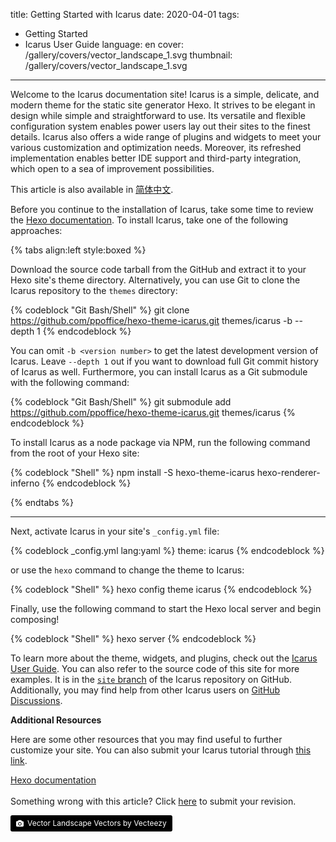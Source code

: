 title: Getting Started with Icarus
date: 2020-04-01
tags:
- Getting Started
- Icarus User Guide
language: en
cover: /gallery/covers/vector_landscape_1.svg
thumbnail: /gallery/covers/vector_landscape_1.svg
---

Welcome to the Icarus documentation site!
Icarus is a simple, delicate, and modern theme for the static site generator Hexo.
It strives to be elegant in design while simple and straightforward to use.
Its versatile and flexible configuration system enables power users lay out their sites to the finest details.
Icarus also offers a wide range of plugins and widgets to meet your various customization and optimization 
needs.
Moreover, its refreshed implementation enables better IDE support and third-party integration, which 
open to a sea of improvement possibilities.

<!-- more -->

<article class="message message-immersive is-primary">
<div class="message-body">
<i class="fas fa-globe-asia mr-2"></i>This article is also available in 
<a href="{% post_path zh-CN/Getting-Started %}">简体中文</a>.
</div>
</article>

Before you continue to the installation of Icarus, take some time to review the 
[Hexo documentation](https://hexo.io).
To install Icarus, take one of the following approaches:
 
{% tabs align:left style:boxed %}
<!-- tab id:install-source 'icon:fas fa-file-code' 'title:Install from source' -->
Download the source code tarball from the GitHub and extract it to your Hexo site's theme 
directory.
Alternatively, you can use Git to clone the Icarus repository to the `themes` directory:

{% codeblock "Git Bash/Shell" %}
git clone https://github.com/ppoffice/hexo-theme-icarus.git themes/icarus -b <version number> --depth 1
{% endcodeblock %}

You can omit `-b <version number>` to get the latest development version of Icarus.
Leave `--depth 1` out if you want to download full Git commit history of Icarus as well.
Furthermore, you can install Icarus as a Git submodule with the following command:

{% codeblock "Git Bash/Shell" %}
git submodule add https://github.com/ppoffice/hexo-theme-icarus.git themes/icarus
{% endcodeblock %}
<!-- endtab -->

<!-- tab active id:install-npm 'icon:fas fa-cubes' 'title:Install via NPM' -->
To install Icarus as a node package via NPM, run the following command
from the root of your Hexo site:

{% codeblock "Shell" %}
npm install -S hexo-theme-icarus hexo-renderer-inferno
{% endcodeblock %}
<!-- endtab -->
{% endtabs %}

<hr>

Next, activate Icarus in your site's `_config.yml` file:

{% codeblock _config.yml lang:yaml %}
theme: icarus
{% endcodeblock %}

or use the `hexo` command to change the theme to Icarus:

{% codeblock "Shell" %}
hexo config theme icarus
{% endcodeblock %}

Finally, use the following command to start the Hexo local server and begin composing!

{% codeblock "Shell" %}
hexo server
{% endcodeblock %}

To learn more about the theme, widgets, and plugins, check out the 
[Icarus User Guide](/hexo-theme-icarus/tags/Icarus-User-Guide/).
You can also refer to the source code of this site for more examples.
It is in the [`site` branch](https://github.com/ppoffice/hexo-theme-icarus/tree/site) of the Icarus repository 
on GitHub.
Additionally, you may find help from other Icarus users on [GitHub Discussions](https://github.com/ppoffice/hexo-theme-icarus/discussions).

**Additional Resources**

Here are some other resources that you may find useful to further customize your site.
You can also submit your Icarus tutorial through [this link](https://github.com/ppoffice/hexo-theme-icarus/edit/site/source/_posts/en/Getting-Started.md).

<div class="menu-list is-size-6">
<a href="https://hexo.io/docs/index.html"><i class="fas fa-bookmark mr-2"></i> Hexo documentation</a>
</div>

<br>

<article class="message message-immersive is-warning">
<div class="message-body">
<i class="fas fa-question-circle mr-2"></i>Something wrong with this article? 
Click <a href="https://github.com/ppoffice/hexo-theme-icarus/edit/site/source/_posts/en/Getting-Started.md">here</a> 
to submit your revision.
</div>
</article>

<a style="background-color:black;color:white;text-decoration:none;padding:4px 6px;font-size:12px;line-height:1.2;display:inline-block;border-radius:3px" href="https://www.vecteezy.com/free-vector/vector-landscape" target="_blank" rel="noopener noreferrer" title="Vector Landscape Vectors by Vecteezy"><span style="display:inline-block;padding:2px 3px"><svg xmlns="http://www.w3.org/2000/svg" style="height:12px;width:auto;position:relative;vertical-align:middle;top:-1px;fill:white" viewBox="0 0 32 32"><path d="M20.8 18.1c0 2.7-2.2 4.8-4.8 4.8s-4.8-2.1-4.8-4.8c0-2.7 2.2-4.8 4.8-4.8 2.7.1 4.8 2.2 4.8 4.8zm11.2-7.4v14.9c0 2.3-1.9 4.3-4.3 4.3h-23.4c-2.4 0-4.3-1.9-4.3-4.3v-15c0-2.3 1.9-4.3 4.3-4.3h3.7l.8-2.3c.4-1.1 1.7-2 2.9-2h8.6c1.2 0 2.5.9 2.9 2l.8 2.4h3.7c2.4 0 4.3 1.9 4.3 4.3zm-8.6 7.5c0-4.1-3.3-7.5-7.5-7.5-4.1 0-7.5 3.4-7.5 7.5s3.3 7.5 7.5 7.5c4.2-.1 7.5-3.4 7.5-7.5z"></path></svg></span><span style="display:inline-block;padding:2px 3px">Vector Landscape Vectors by Vecteezy</span></a>
